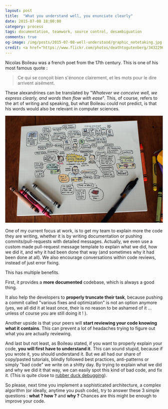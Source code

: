 ```yaml
---
layout: post
title:  "What you understand well, you enunciate clearly"
date: 2015-07-08 18:00:00
category: process
tags: documentation, teamwork, source control, desambiguation
comments: true
og-image: /img/posts/2015-07-08-well-understood/graphic_notetaking.jpg
credit: <a href="https://www.flickr.com/photos/deathtogutenberg/3432296447">Austin Kleon</a>
---
```


Nicolas Boileau was a french poet from the 17th century. This is one of his most famous quote :

> Ce qui se conçoit bien s'énonce clairement, et les mots pour le dire arrivent aisément.

<!--more-->
These alexandrines can be translated by "_Whatever we conceive well, we express clearly, and words then flow with ease_". This, of course, refers to the art of writing and speaking, but what Boileau could not predict, is that his words would also be relevant in computer sciences.

![graphic notetaking](/img/posts/2015-07-08-well-understood/graphic_notetaking.jpg)

One of my current focus at work, is to get my team to explain more the code they are writing, whether it is by writing documentation or pushing commits/pull-requests with detailed messages. Actually, we even use a custom made pull-request message template to explain what we did, how we did it, and why it had been done that way (and sometimes why it had been done at all). We also encourage conversations within code reviews, instead of just error fixing.

This has multiple benefits. 

First, it provides a **more documented** codebase, which is always a good thing. 

It also help the developers to **properly truncate their task**, because pushing a commit called "various fixes and optimization" is not an option anymore (yes, we all did it at least once, their is no reason to be ashamed of it ... unless of course you are still doing it ! ). 

Another upside is that your peers will **start reviewing your code knowing what it contains**. This can prevent a lot of headaches trying to figure out what you are actually reviewing. 

And last but not least, as Boileau stated, if you want to properly explain your code, **you will first have to understand it**. This can sound stupid, because if you wrote it, you should understand it. But we all had our share of copy/pasted tutorials, blindly followed best practices, anti-patterns or simply "bad code" we write on a shitty day. By trying to explain what we did and why we did it that way, we can easily spot this kind of bad code, and fix it. (This is quite close to [rubber duck debugging](/debugging/2015/02/24/talk-to-a-duck.html)).

So please, next time you implement a sophisticated architecture, a complex algorithm (or ideally, anytime you push code), try to answer these 3 simple questions : **what ? how ?** and **why ?** Chances are this might be enough to improve your code.
